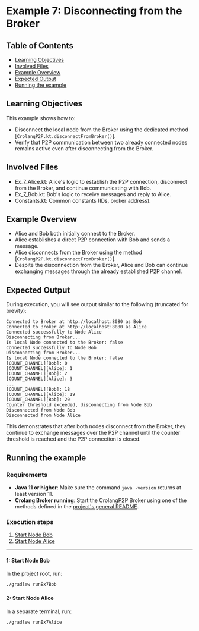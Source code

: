 # Example 7: Disconnecting from the Broker
## Table of Contents

- [Learning Objectives](#learning-objectives)
- [Involved Files](#involved-files)
- [Example Overview](#example-overview)
- [Expected Output](#expected-output)
- [Running the example](#running-the-example)

## Learning Objectives

This example shows how to:
- Disconnect the local node from the Broker using the dedicated method [`CrolangP2P.kt.disconnectFromBroker()`].
- Verify that P2P communication between two already connected nodes remains active even after disconnecting from the Broker.

## Involved Files

- Ex_7_Alice.kt: Alice's logic to establish the P2P connection, disconnect from the Broker, and continue communicating with Bob.
- Ex_7_Bob.kt: Bob's logic to receive messages and reply to Alice.
- Constants.kt: Common constants (IDs, broker address).

## Example Overview

- Alice and Bob both initially connect to the Broker.
- Alice establishes a direct P2P connection with Bob and sends a message.
- Alice disconnects from the Broker using the method [`CrolangP2P.kt.disconnectFromBroker()`].
- Despite the disconnection from the Broker, Alice and Bob can continue exchanging messages through the already established P2P channel.

## Expected Output

During execution, you will see output similar to the following (truncated for brevity):
```
Connected to Broker at http://localhost:8080 as Bob
Connected to Broker at http://localhost:8080 as Alice
Connected successfully to Node Alice
Disconnecting from Broker...
Is local Node connected to the Broker: false
Connected successfully to Node Bob
Disconnecting from Broker...
Is local Node connected to the Broker: false
[COUNT_CHANNEL][Bob]: 0
[COUNT_CHANNEL][Alice]: 1
[COUNT_CHANNEL][Bob]: 2
[COUNT_CHANNEL][Alice]: 3
...
[COUNT_CHANNEL][Bob]: 18
[COUNT_CHANNEL][Alice]: 19
[COUNT_CHANNEL][Bob]: 20
Counter threshold exceeded, disconnecting from Node Bob
Disconnected from Node Bob
Disconnected from Node Alice
```

This demonstrates that after both nodes disconnect from the Broker, they continue to exchange messages over the P2P channel until the counter threshold is reached and the P2P connection is closed.

## Running the example
### Requirements
- **Java 11 or higher**: Make sure the command `java -version` returns at least version 11.
- **Crolang Broker running**: Start the CrolangP2P Broker using one of the methods defined in the [project's general README](../../../../README.md).

### Execution steps
1. [Start Node Bob](#1-start-node-bob)
2. [Start Node Alice](#2-start-node-alice)

---

#### 1: Start Node Bob

In the project root, run:

```sh
./gradlew runEx7Bob
```

#### 2: Start Node Alice

In a separate terminal, run:

```sh
./gradlew runEx7Alice
```
